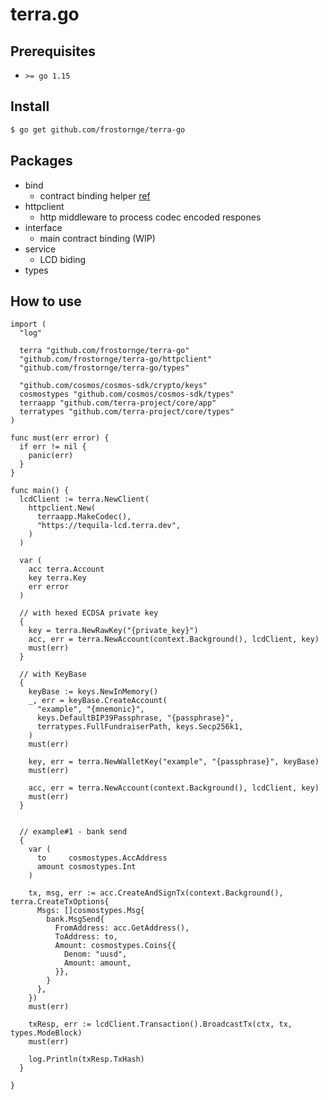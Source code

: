 # terra.go

## Prerequisites

* `>= go 1.15`

## Install

``` bash
$ go get github.com/frostornge/terra-go
```

## Packages

* bind
  * contract binding helper [ref](./interface/anchor/money-market/market)
* httpclient
  * http middleware to process codec encoded respones
* interface
  * main contract binding (WIP)
* service
  * LCD biding
* types

## How to use

``` golang
import (
  "log"
  
  terra "github.com/frostornge/terra-go"
  "github.com/frostornge/terra-go/httpclient"
  "github.com/frostornge/terra-go/types"
  
  "github.com/cosmos/cosmos-sdk/crypto/keys"
  cosmostypes "github.com/cosmos/cosmos-sdk/types"
  terraapp "github.com/terra-project/core/app"
  terratypes "github.com/terra-project/core/types"
)

func must(err error) {
  if err != nil {
    panic(err)
  }
}

func main() {
  lcdClient := terra.NewClient(
    httpclient.New(
      terraapp.MakeCodec(), 
      "https://tequila-lcd.terra.dev",
    )
  )
 
  var (
    acc terra.Account
    key terra.Key
    err error
  )
 
  // with hexed ECDSA private key
  {
    key = terra.NewRawKey("{private_key}")
    acc, err = terra.NewAccount(context.Background(), lcdClient, key)
    must(err)
  }
  
  // with KeyBase
  {
    keyBase := keys.NewInMemory()
    _, err = keyBase.CreateAccount(
      "example", "{mnemonic}", 
      keys.DefaultBIP39Passphrase, "{passphrase}", 
      terratypes.FullFundraiserPath, keys.Secp256k1,
    )
    must(err)
    
    key, err = terra.NewWalletKey("example", "{passphrase}", keyBase)
    must(err)
    
    acc, err = terra.NewAccount(context.Background(), lcdClient, key)
    must(err)
  }


  // example#1 - bank send
  {
    var (
      to     cosmostypes.AccAddress
      amount cosmostypes.Int
    )
  
    tx, msg, err := acc.CreateAndSignTx(context.Background(), terra.CreateTxOptions{
      Msgs: []cosmostypes.Msg{
        bank.MsgSend{
          FromAddress: acc.GetAddress(),
          ToAddress: to,
          Amount: cosmostypes.Coins{{
            Denom: "uusd",
            Amount: amount,
          }},
        }
      },
    })
    must(err)
    
    txResp, err := lcdClient.Transaction().BroadcastTx(ctx, tx, types.ModeBlock)
    must(err)
    
    log.Println(txResp.TxHash)
  }
  
}

```
